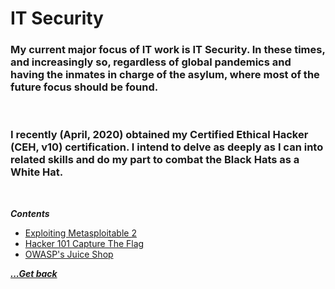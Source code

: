 # IT Security

### My current major focus of IT work is IT Security. In these times, and increasingly so, regardless of global pandemics and having the inmates in charge of the asylum, where most of the future focus should be found.

<br>

### I recently (April, 2020) obtained my Certified Ethical Hacker (CEH, v10) certification. I intend to delve as deeply as I can into related skills and do my part to combat the Black Hats as a White Hat.

<br>

***Contents***

- [Exploiting Metasploitable 2](exploiting-metasploitable2.md)
- [Hacker 101 Capture The Flag](hacker101s-capture-the-flag.md)
- [OWASP's Juice Shop](owasps-juice-shop.md)

[***...Get back***](..)
